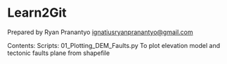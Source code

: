 # Learn2Git

Prepared by Ryan Pranantyo
ignatiusryanpranantyo@gmail.com

Contents:
Scripts:
01_Plotting_DEM_Faults.py
	To plot elevation model and tectonic faults plane from shapefile